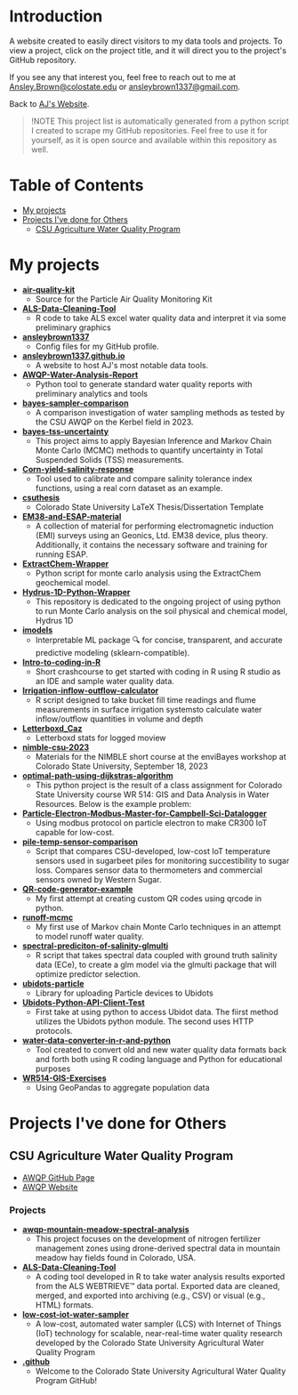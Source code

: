 
# Introduction
A website created to easily direct visitors to my data tools and projects. To view a project, click on the project title, and it will direct you to the project's GitHub repository. 

If you see any that interest you, feel free to reach out to me at [Ansley.Brown@colostate.edu](mailto:Ansley.Brown@colostate.edu) or [ansleybrown1337@gmail.com](mailto:ansleybrown1337@gmail.com).

Back to [AJ's Website](https://sites.google.com/view/ansleyjbrown).

> !NOTE 
> This project list is automatically generated from a python script I created to scrape my GitHub repositories. Feel free to use it for yourself, as it is open source and available within this repository as well.

# Table of Contents
- [My projects](#my-projects)
- [Projects I've done for Others](#projects-ive-done-for-others)
  - [CSU Agriculture Water Quality Program](#csu-agriculture-water-quality-program)

# My projects
- **[air-quality-kit](https://github.com/ansleybrown1337/air-quality-kit)**
  - Source for the Particle Air Quality Monitoring Kit
- **[ALS-Data-Cleaning-Tool](https://github.com/ansleybrown1337/ALS-Data-Cleaning-Tool)**
  - R code to take ALS excel water quality data and interpret it via some preliminary graphics
- **[ansleybrown1337](https://github.com/ansleybrown1337/ansleybrown1337)**
  - Config files for my GitHub profile.
- **[ansleybrown1337.github.io](https://github.com/ansleybrown1337/ansleybrown1337.github.io)**
  - A website to host AJ's most notable data tools.
- **[AWQP-Water-Analysis-Report](https://github.com/ansleybrown1337/AWQP-Water-Analysis-Report)**
  - Python tool to generate standard water quality reports with preliminary analytics and tools
- **[bayes-sampler-comparison](https://github.com/ansleybrown1337/bayes-sampler-comparison)**
  - A comparison investigation of water sampling methods as tested by the CSU AWQP on the Kerbel field in 2023. 
- **[bayes-tss-uncertainty](https://github.com/ansleybrown1337/bayes-tss-uncertainty)**
  - This project aims to apply Bayesian Inference and Markov Chain Monte Carlo (MCMC) methods to quantify uncertainty in Total Suspended Solids (TSS) measurements.
- **[Corn-yield-salinity-response](https://github.com/ansleybrown1337/Corn-yield-salinity-response)**
  - Tool used to calibrate and compare salinity tolerance index functions, using a real corn dataset as an example.
- **[csuthesis](https://github.com/ansleybrown1337/csuthesis)**
  - Colorado State University LaTeX Thesis/Dissertation Template
- **[EM38-and-ESAP-material](https://github.com/ansleybrown1337/EM38-and-ESAP-material)**
  - A collection of material for performing electromagnetic induction (EMI) surveys using an Geonics, Ltd. EM38 device, plus theory. Additionally, it contains the necessary software and training for running ESAP.
- **[ExtractChem-Wrapper](https://github.com/ansleybrown1337/ExtractChem-Wrapper)**
  - Python script for monte carlo analysis using the ExtractChem geochemical model.
- **[Hydrus-1D-Python-Wrapper](https://github.com/ansleybrown1337/Hydrus-1D-Python-Wrapper)**
  - This repository is dedicated to the ongoing project of using python to run Monte Carlo analysis on the soil physical and chemical model, Hydrus 1D
- **[imodels](https://github.com/ansleybrown1337/imodels)**
  - Interpretable ML package 🔍 for concise, transparent, and accurate predictive modeling (sklearn-compatible).
- **[Intro-to-coding-in-R](https://github.com/ansleybrown1337/Intro-to-coding-in-R)**
  - Short crashcourse to get started with coding in R using R studio as an IDE and sample water quality data.
- **[Irrigation-inflow-outflow-calculator](https://github.com/ansleybrown1337/Irrigation-inflow-outflow-calculator)**
  - R script designed to take bucket fill time readings and flume measurements in surface irrigation systemsto calculate water inflow/outflow quantities in volume and depth
- **[Letterboxd_Caz](https://github.com/ansleybrown1337/Letterboxd_Caz)**
  - Letterboxd stats for logged moview
- **[nimble-csu-2023](https://github.com/ansleybrown1337/nimble-csu-2023)**
  - Materials for the NIMBLE short course at the enviBayes workshop at Colorado State University, September 18, 2023
- **[optimal-path-using-dijkstras-algorithm](https://github.com/ansleybrown1337/optimal-path-using-dijkstras-algorithm)**
  - This python project is the result of a class assignment for Colorado State University course WR 514:  GIS and Data Analysis in Water Resources.  Below is the example problem:
- **[Particle-Electron-Modbus-Master-for-Campbell-Sci-Datalogger](https://github.com/ansleybrown1337/Particle-Electron-Modbus-Master-for-Campbell-Sci-Datalogger)**
  - Using modbus protocol on particle electron to make CR300 IoT capable for low-cost.
- **[pile-temp-sensor-comparison](https://github.com/ansleybrown1337/pile-temp-sensor-comparison)**
  - Script that compares CSU-developed, low-cost IoT temperature sensors used in sugarbeet piles for monitoring succestibility to sugar loss. Compares sensor data to thermometers and commercial sensors owned by Western Sugar.
- **[QR-code-generator-example](https://github.com/ansleybrown1337/QR-code-generator-example)**
  - My first attempt at creating custom QR codes using qrcode in python.
- **[runoff-mcmc](https://github.com/ansleybrown1337/runoff-mcmc)**
  - My first use of Markov chain Monte Carlo techniques in an attempt to model runoff water quality.
- **[spectral-prediciton-of-salinity-glmulti](https://github.com/ansleybrown1337/spectral-prediciton-of-salinity-glmulti)**
  - R script that takes spectral data coupled with ground truth salinity data (ECe), to create a glm model via the glmulti package that will optimize predictor selection. 
- **[ubidots-particle](https://github.com/ansleybrown1337/ubidots-particle)**
  - Library for uploading Particle devices to Ubidots
- **[Ubidots-Python-API-Client-Test](https://github.com/ansleybrown1337/Ubidots-Python-API-Client-Test)**
  - First take at using python to access Ubidot data. The fiirst method utilizes the Ubidots python module. The second uses HTTP protocols.
- **[water-data-converter-in-r-and-python](https://github.com/ansleybrown1337/water-data-converter-in-r-and-python)**
  - Tool created to convert old and new water quality data formats back and forth both using R coding language and Python for educational purposes
- **[WR514-GIS-Exercises](https://github.com/ansleybrown1337/WR514-GIS-Exercises)**
  - Using GeoPandas to aggregate population data


# Projects I've done for Others

## CSU Agriculture Water Quality Program
- [AWQP GitHub Page](https://github.com/CSU-Agricultural-Water-Quality-Program)
- [AWQP Website](https://waterquality.colostate.edu/)

### Projects
- **[awqp-mountain-meadow-spectral-analysis](https://github.com/CSU-Agricultural-Water-Quality-Program/awqp-mountain-meadow-spectral-analysis)**
  - This project focuses on the development of nitrogen fertilizer management zones using drone-derived spectral data in mountain meadow hay fields found in Colorado, USA. 
- **[ALS-Data-Cleaning-Tool](https://github.com/CSU-Agricultural-Water-Quality-Program/ALS-Data-Cleaning-Tool)**
  - A coding tool developed in R to take water analysis results exported from the ALS WEBTRIEVE™ data portal. Exported data are cleaned, merged, and exported into archiving (e.g., CSV) or visual (e.g., HTML) formats.
- **[low-cost-iot-water-sampler](https://github.com/CSU-Agricultural-Water-Quality-Program/low-cost-iot-water-sampler)**
  - A low-cost, automated water sampler (LCS) with Internet of Things (IoT) technology for scalable, near-real-time water quality research developed by the Colorado State University Agricultural Water Quality Program
- **[.github](https://github.com/CSU-Agricultural-Water-Quality-Program/.github)**
  - Welcome to the Colorado State University Agricultural Water Quality Program GitHub!

    